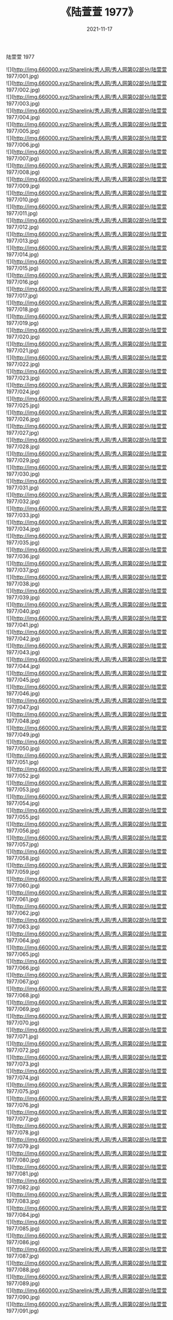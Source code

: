 ﻿---
layout: post
title:  《陆萱萱 1977》
date:   2021-11-17
img: http://img.660000.xyz/Sharelink/秀人网/秀人网第02部分/陆萱萱 1977/000.jpg
categories: [美女, 清纯, 唯美]
---

陆萱萱 1977

  ![](http://img.660000.xyz/Sharelink/秀人网/秀人网第02部分/陆萱萱 1977/001.jpg) <br> ![](http://img.660000.xyz/Sharelink/秀人网/秀人网第02部分/陆萱萱 1977/002.jpg) <br> ![](http://img.660000.xyz/Sharelink/秀人网/秀人网第02部分/陆萱萱 1977/003.jpg) <br> ![](http://img.660000.xyz/Sharelink/秀人网/秀人网第02部分/陆萱萱 1977/004.jpg) <br> ![](http://img.660000.xyz/Sharelink/秀人网/秀人网第02部分/陆萱萱 1977/005.jpg) <br> ![](http://img.660000.xyz/Sharelink/秀人网/秀人网第02部分/陆萱萱 1977/006.jpg) <br> ![](http://img.660000.xyz/Sharelink/秀人网/秀人网第02部分/陆萱萱 1977/007.jpg) <br> ![](http://img.660000.xyz/Sharelink/秀人网/秀人网第02部分/陆萱萱 1977/008.jpg) <br> ![](http://img.660000.xyz/Sharelink/秀人网/秀人网第02部分/陆萱萱 1977/009.jpg) <br> ![](http://img.660000.xyz/Sharelink/秀人网/秀人网第02部分/陆萱萱 1977/010.jpg) <br> ![](http://img.660000.xyz/Sharelink/秀人网/秀人网第02部分/陆萱萱 1977/011.jpg) <br> ![](http://img.660000.xyz/Sharelink/秀人网/秀人网第02部分/陆萱萱 1977/012.jpg) <br> ![](http://img.660000.xyz/Sharelink/秀人网/秀人网第02部分/陆萱萱 1977/013.jpg) <br> ![](http://img.660000.xyz/Sharelink/秀人网/秀人网第02部分/陆萱萱 1977/014.jpg) <br> ![](http://img.660000.xyz/Sharelink/秀人网/秀人网第02部分/陆萱萱 1977/015.jpg) <br> ![](http://img.660000.xyz/Sharelink/秀人网/秀人网第02部分/陆萱萱 1977/016.jpg) <br> ![](http://img.660000.xyz/Sharelink/秀人网/秀人网第02部分/陆萱萱 1977/017.jpg) <br> ![](http://img.660000.xyz/Sharelink/秀人网/秀人网第02部分/陆萱萱 1977/018.jpg) <br> ![](http://img.660000.xyz/Sharelink/秀人网/秀人网第02部分/陆萱萱 1977/019.jpg) <br> ![](http://img.660000.xyz/Sharelink/秀人网/秀人网第02部分/陆萱萱 1977/020.jpg) <br> ![](http://img.660000.xyz/Sharelink/秀人网/秀人网第02部分/陆萱萱 1977/021.jpg) <br> ![](http://img.660000.xyz/Sharelink/秀人网/秀人网第02部分/陆萱萱 1977/022.jpg) <br> ![](http://img.660000.xyz/Sharelink/秀人网/秀人网第02部分/陆萱萱 1977/023.jpg) <br> ![](http://img.660000.xyz/Sharelink/秀人网/秀人网第02部分/陆萱萱 1977/024.jpg) <br> ![](http://img.660000.xyz/Sharelink/秀人网/秀人网第02部分/陆萱萱 1977/025.jpg) <br> ![](http://img.660000.xyz/Sharelink/秀人网/秀人网第02部分/陆萱萱 1977/026.jpg) <br> ![](http://img.660000.xyz/Sharelink/秀人网/秀人网第02部分/陆萱萱 1977/027.jpg) <br> ![](http://img.660000.xyz/Sharelink/秀人网/秀人网第02部分/陆萱萱 1977/028.jpg) <br> ![](http://img.660000.xyz/Sharelink/秀人网/秀人网第02部分/陆萱萱 1977/029.jpg) <br> ![](http://img.660000.xyz/Sharelink/秀人网/秀人网第02部分/陆萱萱 1977/030.jpg) <br> ![](http://img.660000.xyz/Sharelink/秀人网/秀人网第02部分/陆萱萱 1977/031.jpg) <br> ![](http://img.660000.xyz/Sharelink/秀人网/秀人网第02部分/陆萱萱 1977/032.jpg) <br> ![](http://img.660000.xyz/Sharelink/秀人网/秀人网第02部分/陆萱萱 1977/033.jpg) <br> ![](http://img.660000.xyz/Sharelink/秀人网/秀人网第02部分/陆萱萱 1977/034.jpg) <br> ![](http://img.660000.xyz/Sharelink/秀人网/秀人网第02部分/陆萱萱 1977/035.jpg) <br> ![](http://img.660000.xyz/Sharelink/秀人网/秀人网第02部分/陆萱萱 1977/036.jpg) <br> ![](http://img.660000.xyz/Sharelink/秀人网/秀人网第02部分/陆萱萱 1977/037.jpg) <br> ![](http://img.660000.xyz/Sharelink/秀人网/秀人网第02部分/陆萱萱 1977/038.jpg) <br> ![](http://img.660000.xyz/Sharelink/秀人网/秀人网第02部分/陆萱萱 1977/039.jpg) <br> ![](http://img.660000.xyz/Sharelink/秀人网/秀人网第02部分/陆萱萱 1977/040.jpg) <br> ![](http://img.660000.xyz/Sharelink/秀人网/秀人网第02部分/陆萱萱 1977/041.jpg) <br> ![](http://img.660000.xyz/Sharelink/秀人网/秀人网第02部分/陆萱萱 1977/042.jpg) <br> ![](http://img.660000.xyz/Sharelink/秀人网/秀人网第02部分/陆萱萱 1977/043.jpg) <br> ![](http://img.660000.xyz/Sharelink/秀人网/秀人网第02部分/陆萱萱 1977/044.jpg) <br> ![](http://img.660000.xyz/Sharelink/秀人网/秀人网第02部分/陆萱萱 1977/045.jpg) <br> ![](http://img.660000.xyz/Sharelink/秀人网/秀人网第02部分/陆萱萱 1977/046.jpg) <br> ![](http://img.660000.xyz/Sharelink/秀人网/秀人网第02部分/陆萱萱 1977/047.jpg) <br> ![](http://img.660000.xyz/Sharelink/秀人网/秀人网第02部分/陆萱萱 1977/048.jpg) <br> ![](http://img.660000.xyz/Sharelink/秀人网/秀人网第02部分/陆萱萱 1977/049.jpg) <br> ![](http://img.660000.xyz/Sharelink/秀人网/秀人网第02部分/陆萱萱 1977/050.jpg) <br> ![](http://img.660000.xyz/Sharelink/秀人网/秀人网第02部分/陆萱萱 1977/051.jpg) <br> ![](http://img.660000.xyz/Sharelink/秀人网/秀人网第02部分/陆萱萱 1977/052.jpg) <br> ![](http://img.660000.xyz/Sharelink/秀人网/秀人网第02部分/陆萱萱 1977/053.jpg) <br> ![](http://img.660000.xyz/Sharelink/秀人网/秀人网第02部分/陆萱萱 1977/054.jpg) <br> ![](http://img.660000.xyz/Sharelink/秀人网/秀人网第02部分/陆萱萱 1977/055.jpg) <br> ![](http://img.660000.xyz/Sharelink/秀人网/秀人网第02部分/陆萱萱 1977/056.jpg) <br> ![](http://img.660000.xyz/Sharelink/秀人网/秀人网第02部分/陆萱萱 1977/057.jpg) <br> ![](http://img.660000.xyz/Sharelink/秀人网/秀人网第02部分/陆萱萱 1977/058.jpg) <br> ![](http://img.660000.xyz/Sharelink/秀人网/秀人网第02部分/陆萱萱 1977/059.jpg) <br> ![](http://img.660000.xyz/Sharelink/秀人网/秀人网第02部分/陆萱萱 1977/060.jpg) <br> ![](http://img.660000.xyz/Sharelink/秀人网/秀人网第02部分/陆萱萱 1977/061.jpg) <br> ![](http://img.660000.xyz/Sharelink/秀人网/秀人网第02部分/陆萱萱 1977/062.jpg) <br> ![](http://img.660000.xyz/Sharelink/秀人网/秀人网第02部分/陆萱萱 1977/063.jpg) <br> ![](http://img.660000.xyz/Sharelink/秀人网/秀人网第02部分/陆萱萱 1977/064.jpg) <br> ![](http://img.660000.xyz/Sharelink/秀人网/秀人网第02部分/陆萱萱 1977/065.jpg) <br> ![](http://img.660000.xyz/Sharelink/秀人网/秀人网第02部分/陆萱萱 1977/066.jpg) <br> ![](http://img.660000.xyz/Sharelink/秀人网/秀人网第02部分/陆萱萱 1977/067.jpg) <br> ![](http://img.660000.xyz/Sharelink/秀人网/秀人网第02部分/陆萱萱 1977/068.jpg) <br> ![](http://img.660000.xyz/Sharelink/秀人网/秀人网第02部分/陆萱萱 1977/069.jpg) <br> ![](http://img.660000.xyz/Sharelink/秀人网/秀人网第02部分/陆萱萱 1977/070.jpg) <br> ![](http://img.660000.xyz/Sharelink/秀人网/秀人网第02部分/陆萱萱 1977/071.jpg) <br> ![](http://img.660000.xyz/Sharelink/秀人网/秀人网第02部分/陆萱萱 1977/072.jpg) <br> ![](http://img.660000.xyz/Sharelink/秀人网/秀人网第02部分/陆萱萱 1977/073.jpg) <br> ![](http://img.660000.xyz/Sharelink/秀人网/秀人网第02部分/陆萱萱 1977/074.jpg) <br> ![](http://img.660000.xyz/Sharelink/秀人网/秀人网第02部分/陆萱萱 1977/075.jpg) <br> ![](http://img.660000.xyz/Sharelink/秀人网/秀人网第02部分/陆萱萱 1977/076.jpg) <br> ![](http://img.660000.xyz/Sharelink/秀人网/秀人网第02部分/陆萱萱 1977/077.jpg) <br> ![](http://img.660000.xyz/Sharelink/秀人网/秀人网第02部分/陆萱萱 1977/078.jpg) <br> ![](http://img.660000.xyz/Sharelink/秀人网/秀人网第02部分/陆萱萱 1977/079.jpg) <br> ![](http://img.660000.xyz/Sharelink/秀人网/秀人网第02部分/陆萱萱 1977/080.jpg) <br> ![](http://img.660000.xyz/Sharelink/秀人网/秀人网第02部分/陆萱萱 1977/081.jpg) <br> ![](http://img.660000.xyz/Sharelink/秀人网/秀人网第02部分/陆萱萱 1977/082.jpg) <br> ![](http://img.660000.xyz/Sharelink/秀人网/秀人网第02部分/陆萱萱 1977/083.jpg) <br> ![](http://img.660000.xyz/Sharelink/秀人网/秀人网第02部分/陆萱萱 1977/084.jpg) <br> ![](http://img.660000.xyz/Sharelink/秀人网/秀人网第02部分/陆萱萱 1977/085.jpg) <br> ![](http://img.660000.xyz/Sharelink/秀人网/秀人网第02部分/陆萱萱 1977/086.jpg) <br> ![](http://img.660000.xyz/Sharelink/秀人网/秀人网第02部分/陆萱萱 1977/087.jpg) <br> ![](http://img.660000.xyz/Sharelink/秀人网/秀人网第02部分/陆萱萱 1977/088.jpg) <br> ![](http://img.660000.xyz/Sharelink/秀人网/秀人网第02部分/陆萱萱 1977/089.jpg) <br> ![](http://img.660000.xyz/Sharelink/秀人网/秀人网第02部分/陆萱萱 1977/090.jpg) <br> ![](http://img.660000.xyz/Sharelink/秀人网/秀人网第02部分/陆萱萱 1977/091.jpg) <br>